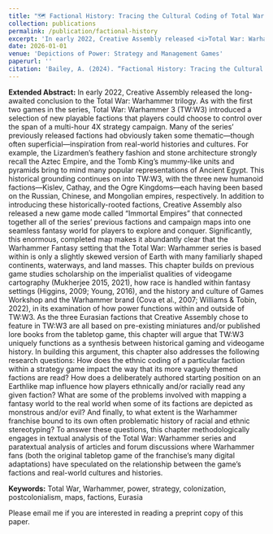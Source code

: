 ```yaml
---
title: "🗺️ Factional History: Tracing the Cultural Coding of Total War: Warhammer 3’s “Immortal Empires” Map (forthcoming)"
collection: publications
permalink: /publication/factional-history
excerpt: 'In early 2022, Creative Assembly released <i>Total War: Warhammer 3</i>, introducing new factions inspired by Russian, Chinese, and Mongolian empires and a new game mode, "Immortal Empires," which connected all previous factions into a cohesive world. This chapter explores how these elements synthesize historical gaming and video game history, examining the implications of ethnic coding and racial representations within the game, and the challenges of mapping a fantasy world to real-world cultures.'
date: 2026-01-01
venue: 'Depictions of Power: Strategy and Management Games'
paperurl: ''
citation: 'Bailey, A. (2024). “Factional History: Tracing the Cultural Coding of Total War: Warhammer 3’s “Immortal Empires” Map.” In Depictions of Power: Strategy and Management Games, edited by Simon Dor, Bloomsbury'
---
```


<b>Extended Abstract:</b> In early 2022, Creative Assembly released the long-awaited conclusion to the Total War: Warhammer trilogy. As with the first two games in the series, Total War: Warhammer 3 (TW:W3) introduced a selection of new playable factions that players could choose to control over the span of a multi-hour 4X strategy campaign. Many of the series’ previously released factions had obviously taken some thematic—though often superficial—inspiration from real-world histories and cultures. For example, the Lizardmen’s feathery fashion and stone architecture strongly recall the Aztec Empire, and the Tomb King’s mummy-like units and pyramids bring to mind many popular representations of Ancient Egypt. This historical grounding continues on into TW:W3, with the three new humanoid factions—Kislev, Cathay, and the Ogre Kingdoms—each having been based on the Russian, Chinese, and Mongolian empires, respectively. In addition to introducing these historically-rooted factions, Creative Assembly also released a new game mode called “Immortal Empires” that connected together all of the series’ previous factions and campaign maps into one seamless fantasy world for players to explore and conquer. Significantly, this enormous, completed map makes it abundantly clear that the Warhammer Fantasy setting that the Total War: Warhammer series is based within is only a slightly skewed version of Earth with many familiarly shaped continents, waterways, and land masses.
This chapter builds on previous game studies scholarship on the imperialist qualities of videogame cartography (Mukherjee 2015, 2021), how race is handled within fantasy settings (Higgins, 2009; Young, 2016), and the history and culture of Games Workshop and the Warhammer brand (Cova et al., 2007; Williams & Tobin, 2022), in its examination of how power functions within and outside of TW:W3. As the three Eurasian factions that Creative Assembly chose to feature in TW:W3 are all based on pre-existing miniatures and/or published lore books from the tabletop game, this chapter will argue that TW:W3 uniquely functions as a synthesis between historical gaming and videogame history. In building this argument, this chapter also addresses the following research questions: How does the ethnic coding of a particular faction within a strategy game impact the way that its more vaguely themed factions are read? How does a deliberately authored starting position on an Earthlike map influence how players ethnically and/or racially read any given faction? What are some of the problems involved with mapping a fantasy world to the real world when some of its factions are depicted as monstrous and/or evil? And finally, to what extent is the Warhammer franchise bound to its own often problematic history of racial and ethnic stereotyping? To answer these questions, this chapter methodologically engages in textual analysis of the Total War: Warhammer series and paratextual analysis of articles and forum discussions where Warhammer fans (both the original tabletop game of the franchise’s many digital adaptations) have speculated on the relationship between the game’s factions and real-world cultures and histories.
 
<b>Keywords:</b> Total War, Warhammer, power, strategy, colonization, postcolonialism, maps, factions, Eurasia

Please email me if you are interested in reading a preprint copy of this paper.
